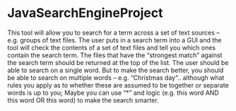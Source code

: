 # JavaSearchEngineProject
This tool will allow you to search for a term across a set of text sources – e.g. groups of text files. The user puts in a search term into a GUI and the tool will check the contents of a set of text files and tell you which ones contain the search term. The files that have the “strongest match” against the search term should be returned at the top of the list. The user should be able to search on a single word. But to make the search better, you should be able to search on multiple words – e.g. “Christmas day”.. although what rules you apply as to whether these are assumed to be together or separate words is up to you; Maybe you can use “*” and logic (e.g. this word AND this word OR this word) to make the search smarter. 
